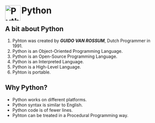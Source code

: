 # Python <img align="left" alt="Python" width="50px" src="https://upload.wikimedia.org/wikipedia/commons/c/c3/Python-logo-notext.svg"/>

## A bit about Python
1. Pyhton was created by ***GUIDO VAN ROSSUM***, Dutch Programmer in 1991.
2. Python is an Object-Oriented Programming Language.
3. Python is an Open-Source Programming Language.
4. Python is an Interpreted Language.
5. Python is a High-Level Language.
6. Pyhton is portable.

## Why Python?
* Python works on different platforms.
* Python syntax is similar to English.
* Python code is of fewer lines.
* Pyhton can be treated in a Procedural Programming way.
